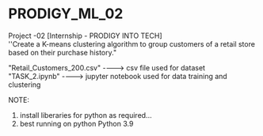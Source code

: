 # PRODIGY_ML_02
Project -02 [Internship - PRODIGY INTO TECH]  
''Create a K-means clustering algorithm to group customers of a retail store based on their purchase history."  

"Retail_Customers_200.csv" ----> csv file used for dataset  
"TASK_2.ipynb" ----> jupyter notebook used for data training and clustering  

  NOTE:  
  1. install liberaries for python as required...
  2. best running on python Python 3.9
